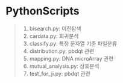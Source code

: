 # PythonScripts

> 1. bisearch.py: 이진탐색   
> 2. cardata.py: 회귀분석   
> 3. classify.py: 특정 문자열 기준 파일분류   
> 4. distribution.py: pbdqt 관련   
> 5. mapping.py: DNA microArray 관련   
> 6. mutual_analysis.py: 상호분석   
> 7. test_for_ji.py: pbdqt 관련   
